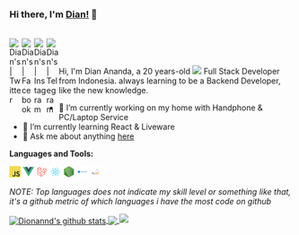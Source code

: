 ### Hi there, I'm [Dian!](https://dionannd.github.io) 👋

<br/>

<a href="https://t.me/dionannd">
  <img align="left" alt="Dian's | Twitter" width="22px" src="https://cdn.jsdelivr.net/npm/simple-icons@v3/icons/twitter.svg" />
</a>
<a href="https://www.facebook.com/dion.ananda/">
  <img align="left" alt="Dian's | Facebook" width="22px" src="https://cdn.jsdelivr.net/npm/simple-icons@v3/icons/facebook.svg" />
</a>
<a href="https://www.instagram.com/dionannd_/">
  <img align="left" alt="Dian's | Instagram" width="22px" src="https://cdn.jsdelivr.net/npm/simple-icons@v3/icons/instagram.svg" />
</a>
<a href="https://web.telegram.org/#/im">
  <img align="left" alt="Dian's | Telegram" width="22px" src="https://cdn.jsdelivr.net/npm/simple-icons@v3/icons/telegram.svg" />
</a>

<br/>
<br/>

Hi, I'm Dian Ananda, a 20 years-old <img src="https://media.giphy.com/media/WUlplcMpOCEmTGBtBW/giphy.gif" width="30"> Full Stack Developer from Indonesia. always learning to be a Backend Developer, like the new knowledge.

- 🔭 I’m currently working on my home with Handphone & PC/Laptop Service
- 🌱 I’m currently learning React & Liveware
- 💬 Ask me about anything [here](https://github.com/dionannd/dionannd/issues)

**Languages and Tools:**

<code><img height="20" src="https://raw.githubusercontent.com/github/explore/80688e429a7d4ef2fca1e82350fe8e3517d3494d/topics/javascript/javascript.png"></code>
<code><img height="20" src="https://raw.githubusercontent.com/github/explore/80688e429a7d4ef2fca1e82350fe8e3517d3494d/topics/vue/vue.png"></code>
<code><img height="20" src="https://raw.githubusercontent.com/github/explore/80688e429a7d4ef2fca1e82350fe8e3517d3494d/topics/laravel/laravel.png"></code>
<code><img height="20" src="https://raw.githubusercontent.com/github/explore/80688e429a7d4ef2fca1e82350fe8e3517d3494d/topics/react/react.png"></code>
<code><img height="20" src="https://raw.githubusercontent.com/github/explore/80688e429a7d4ef2fca1e82350fe8e3517d3494d/topics/nodejs/nodejs.png"></code>
<code><img height="20" src="https://raw.githubusercontent.com/github/explore/80688e429a7d4ef2fca1e82350fe8e3517d3494d/topics/windows/windows.png"></code>
<code><img height="20" src="https://raw.githubusercontent.com/github/explore/80688e429a7d4ef2fca1e82350fe8e3517d3494d/topics/mysql/mysql.png"></code>

*NOTE: Top languages does not indicate my skill level or something like that, it's a github metric of which languages i have the most code on github*

<a href="https://github.com/dionannd">
  <img align="center" src="https://github-readme-stats.vercel.app/api?username=dionannd&count_private=true&show_icons=true&include_all_commits=true&theme=radical&cache_seconds=3600" alt="Dionannd's github stats" />
</a>

<a href="https://github.com/dionannd/dionannd.github.io">
  <img align="center" src="https://github-readme-stats.vercel.app/api/pin/?username=dionannd&repo=dionannd.github.io&theme=radical" />
</a>

<a href="https://github.com/piyushsuthar/github-readme-quotes">

  <img src="https://quotes-github-readme.vercel.app/api?type=horizontal" />

</a>
